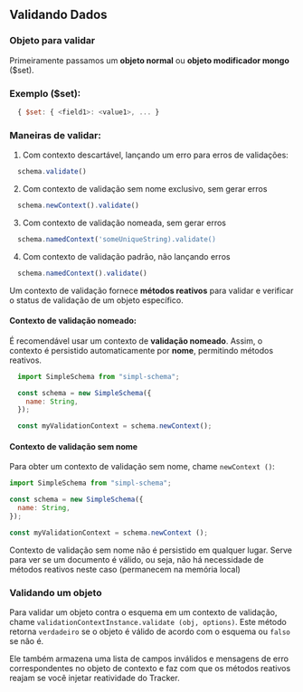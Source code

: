 ## Validando Dados

### Objeto para validar 

Primeiramente passamos um **objeto normal** ou **objeto modificador mongo** ($set).

### Exemplo ($set): 

```js
  { $set: { <field1>: <value1>, ... } 
```

### Maneiras de validar: 
1. Com contexto descartável, lançando um erro para erros de validações:

```js
  schema.validate()
```

2. Com contexto de validação sem nome exclusivo, sem gerar erros

```js
  schema.newContext().validate()
```

3. Com contexto de validação nomeada, sem gerar erros

```js
  schema.namedContext('someUniqueString).validate()
```

4. Com contexto de validação padrão, não lançando erros

```js
  schema.namedContext().validate()
```

Um contexto de validação fornece **métodos reativos** para validar e verificar o status de validação de um objeto específico.

#### Contexto de validação nomeado:

É recomendável usar um contexto de **validação nomeado**. Assim, o contexto é persistido automaticamente por **nome**, permitindo métodos reativos.

```js
  import SimpleSchema from "simpl-schema";

  const schema = new SimpleSchema({
    name: String,
  });

  const myValidationContext = schema.newContext();
```

#### Contexto de validação sem nome

Para obter um contexto de validação sem nome, chame `newContext ()`:

```js
import SimpleSchema from "simpl-schema";

const schema = new SimpleSchema({
  name: String,
});

const myValidationContext = schema.newContext ();
```

Contexto de validação sem nome não é persistido em qualquer lugar. Serve para ver se um documento é válido, ou seja, não há necessidade de métodos reativos neste caso (permanecem na memória local)

### Validando um objeto

Para validar um objeto contra o esquema em um contexto de validação, chame `validationContextInstance.validate (obj, options)`. Este método retorna `verdadeiro` se o objeto é válido de acordo com o esquema ou `falso` se não é.

Ele também armazena uma lista de campos inválidos e mensagens de erro correspondentes no objeto de contexto e faz com que os métodos reativos reajam se você injetar reatividade do Tracker.